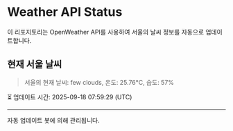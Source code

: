 
# Weather API Status

이 리포지토리는 OpenWeather API를 사용하여 서울의 날씨 정보를 자동으로 업데이트합니다.

## 현재 서울 날씨
> 서울의 현재 날씨: few clouds, 온도: 25.76°C, 습도: 57%

⏳ 업데이트 시간: 2025-09-18 07:59:29 (UTC)

---
자동 업데이트 봇에 의해 관리됩니다.
